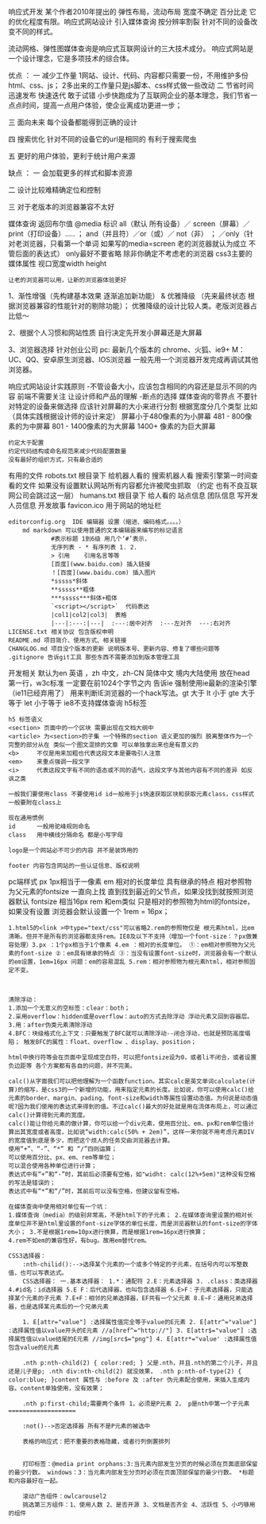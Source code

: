 响应式开发 某个作者2010年提出的 弹性布局，流动布局 宽度不确定 百分比走 它的优化程度有限。响应式网站设计 引入媒体查询 按分辨率割裂 针对不同的设备改变不同的样式。

流动网格、弹性图媒体查询是响应式互联网设计的三大技术成分。 响应式网站是一个设计理念，它是多项技术的综合体。

优点 ： 
一 减少工作量 
	1网站、设计、代码、内容都只需要一份，不用维护多份html、css、js； 
	2多出来的工作量只是js脚本、css样式做一些改动 
二 节省时间 迅速发布 快速迭代 敢于试错 小步快跑成为了互联网企业的基本理念，我们节省一点点时间，提高一点用户体验，使企业离成功更进一步； 

三 面向未来 每个设备都能得到正确的设计 

四 搜索优化 针对不同的设备它的url是相同的 有利于搜索爬虫 

五 更好的用户体验，更利于统计用户来源 

缺点 ： 
一 会加载更多的样式和脚本资源 

二 设计比较难精确定位和控制 

三 对于老版本的浏览器兼容不太好

媒体查询 返回布尔值 @media 
	标识 all（默认 所有设备）／ screen（屏幕）／ print（打印设备）..... ； 
	and（并且符）／or（或）／ not（非） ； ／only（针对老浏览器，只看第一个单词 如果写的media=screen 老的浏览器就认为成立 不管后面的表达式） 
		only最好不要省略 除非你确定不考虑老的浏览器 
	css3主要的媒体属性 视口宽度width height 






	让老的浏览器可以用，让新的浏览器体验更好
1、渐性增强（先构建基本效果 逐渐追加新功能） & 优雅降级 （先来最终状态 根据浏览器兼容的性能针对的剔除功能）；
	优雅降级的设计比较人类。老版浏览器占比低～

2、根据个人习惯和网站性质 自行决定先开发小屏幕还是大屏幕

3、浏览器选择 针对创业公司
	pc: 最新几个版本的 chrome、火狐、ie9+
	M：	UC、QQ、安卓原生浏览器、IOS浏览器
	一般先用一个浏览器开发完成再调试其他浏览器。

响应式网站设计实践原则
	-不管设备大小，应该包含相同的内容还是显示不同的内容 前端不需要关注 让设计师和产品的理解 
	-断点的选择 媒体查询的零界点
	   不要针对特定的设备来做选择 应该针对屏幕的大小来进行分割 根据宽度分几个类型
	   比如 （具体实践根据设计师的设计来定）
	   	屏幕小于480像素的为小屏幕
	   	481 - 800像素的为中屏幕
	   	801 - 1400像素的为大屏幕
	   	1400+ 像素的为巨大屏幕

	约定大于配置
	约定代码结构或命名规范来减少代码配置数量
	没有最好的组织方式，只有最合适的

有用的文件
	robots.txt 根目录下 给机器人看的 搜索机器人看 搜索引擎第一时间查看的文件 如果没有设置默认网站所有内容都允许被爬虫抓取 （约定 也有不良互联网公司会跳过这一层）
	humans.txt 根目录下 给人看的 站点信息 团队信息 写开发人员信息  开发故事
	favicon.ico 用于网站的地址栏

	editorconfig.org  IDE 编辑器 设置（缩进、编码格式。。。。）
		md markdown 可以使用普通的文本编辑器来编写的标记语言 
				#表示标题 1到6级 用几个‘#’表示，
				无序列表 - * 有序列表 1. 2.
				> 引用	引用名言等等
				[百度](www.baidu.com) 插入链接
				！[百度](www.baidu.com) 插入图片
				*sssss*斜体
				**sssss**粗体
				***sssss***斜体+粗体
				`<script></script>`  代码表达
				|col1|col2|col3|  表格
				|---|:---:|---|  :---:居中对齐  :---左对齐  ---:右对齐 
	LICENSE.txt 相关协议 包含版权申明
	README.md 项目简介、使用方式、相关链接
	CHANGLOG.md 项目没个版本的更新 说明版本号、更新内容、修复了哪些问题等
	.gitignore 告诉git工具 那些东西不需要添加到版本管理工具


开发相关
	<html lang="zh"> 默认为en 英语 ，zh 中文，zh-CN 简体中文 境内大陆使用
	<meta charset="UTF-8"> 放在head 第一行，w3c标准 一定要在前1024个字节之内
	<meta http-equiv="x-ua-compatibel" content="ie=edge"> 告诉ie 强制使用ie最新的渲染引擎 （ie11已经弃用了）
	<!--[if gt/lt/gte/let IE8]> <![endif]--> 用来判断IE浏览器的一个hack写法。gt 大于 lt 小于 gte 大于等于 let 小于等于
	ie8不支持媒体查询 h5标签

	h5 标签语义
	<section> 页面中的一个区块 需要出现在文档大纲中
	<article> 为<section>的子集 一个特殊的section 语义更加的强烈 脱离整体作为一个完整的部分从在 类似一个图文混排的文章 可以单独拿出来也是有意义的
	<b>		不仅是用来加粗也代表这段文本是要吸引人注意
	<em>	来重点强调一段文字
	<i>		代表这段文字有不同的语态或不同的语气，这段文字与其他内容有不同的差异 如反讽之类

	一般我们要使用class 不要使用id id一般用于js快速获取区块和获取元素class，css样式一般要附在class上

	现在通用惯例
	id		一般用驼峰规则命名
	class 	用中横线分隔命名 都是小写字母
	
	logo是一个网站必不可少的内容 并不是装饰用的

	footer 内容包含网站的一些认证信息、版权说明

pc端样式
	px  	1px相当于一像素
	em 		相对的长度单位 具有继承的特点 相对参照物为父元素的fontsize 一直向上找 直到找到最近的父节点，如果没找到就按照浏览器默认 fontsize 相当16px
	rem		和em类似 只是相对的参照物为html的fontsize，如果没有设置 浏览器会默认设置一个 1rem = 16px； 

	1.html5的<link >中type="text/css"可以省略2.rem的参照物仅是 根元素html，比em清晰。但并不是所有的浏览器都支持rem。IE8及以下不支持（增加一个font-size：？px做兼容处理）3.px ：1个px相当于1个像素 4.em ：相对的长度单位。 ①：em相对参照物为父元素的font-size ②：em具有继承的特点 ③：当没有设置font-size时，浏览器会有一个默认的em设置，1em=16px 问题：em的容易混乱 5.rem：相对参照物为根元素html，相对参照固定不变。
	


	清除浮动： 
	1.添加一个无意义的空标签：clear：both； 
	2.采用overflow：hidden或是overflow：auto的方式去除浮动 浮动元素又回到容器层。 
	3.用：after伪类元素清除浮动 
	4.BFC：块级格式化上下文：只要触发了BFC就可以清除浮动--闭合浮动，也就是预防高度塌陷； 触发BFC的属性：float、overflow 、display、position；

	html中换行符等会在页面中呈现成空白符，可以把fontsize设为0，或者li不闭合，或者设置负边距等 各个方案都有各自的问题，并不完美。

	calc()从字面我们可以把他理解为一个函数function。其实calc是英文单词calculate(计算)的缩写，是css3的一个新增的功能，用来指定元素的长度。比如说，你可以使用calc()给元素的border、margin、pading、font-size和width等属性设置动态值。为何说是动态值呢?因为我们使用的表达式来得到的值。不过calc()最大的好处就是用在流体布局上，可以通过calc()计算得到元素的宽度。
	calc()能让你给元素的做计算，你可以给一个div元素，使用百分比、em、px和rem单位值计算出其宽度或者高度，比如说“width:calc(50% + 2em)”，这样一来你就不用考虑元素DIV的宽度值到底是多少，而把这个烦人的任务交由浏览器去计算。
	使用“+”、“-”、“*” 和 “/”四则运算；
	可以使用百分比、px、em、rem等单位；
	可以混合使用各种单位进行计算；
	表达式中有“+”和“-”时，其前后必须要有空格，如"widht: calc(12%+5em)"这种没有空格的写法是错误的；
	表达式中有“*”和“/”时，其前后可以没有空格，但建议留有空格。

	在媒体查询中使用相对单位有一个坑： 
	1.媒体查询（media）的级别非常高，不是html下的子元素； 2.在媒体查询里设置的相对长度单位并不是html里设置的font-size字体的单位长度，而是浏览器默认的font-size的字体大小； 3.不是根据1rem=10px进行换算，而是根据1rem=16px进行换算； 
	4.rem不如em的兼容性好，有bug。故用em替代rem。

	CSS3选择器： 
		:nth-chilid():-->选择某个元素的一个或多个特定的子元素，在括号内可以写整数值，也可以写表达式。 
		CSS选择器： 一.基本选择器： 1.*：通配符 2.E：元素选择器 3. .class：类选择器 4.#id名：id选择器 5.E F：后代选择器，也叫包含选择器 6.E>F：子元素选择器，只能选择某个元素的子元素 7.E+F：相邻的兄弟选择器，EF共有一个父元素 8.E~F：通用兄弟选择器，也是选择某元素后的一个兄弟元素

		1. E[attr="value"] :选择属性值完全等于value的E元素 2. E[attr^="value"] :选择属性值以value开头的E元素 //a[href^="http://"] 3. E[attr$="value"] :选择属性值以value结尾的E元素 //img[src$="png"] 4. E[attr*="value' :选择属性值包含value的E元素

		.nth p:nth-child(2) { color:red; } 父是.nth，并且.nth的第二个儿子，并且还是儿子是p; .nth div:nth-child(2) 就没效果， .nth p:nth-of-type(2) { color:blue; }content 属性与 :before 及 :after 伪元素配合使用，来插入生成内容。content单独使用，没有效果；

		.nth p:first-child;需要两个条件 1，必须是P元素 2， p是nth中第一个子元素 ===================

		:not()-->否定选择器 所有不是P元素的被选中

		表格的响应式：把不重要的表格隐藏，或者行列倒置排列


		打印标签：@media print orphans:3:当元素内部发生分页的时候必须在页面底部保留的最少行数。 windows：3：当元素内部发生分页时必须在页面顶部保留的最少行数。 *标题和内容最好在一起。

		滚动广告组件：owlcarousel2 
		挑选第三方组件：1、使用人数 2、是否开源 3、文档是否齐全 4、活跃性 5、小巧够用的组件





















